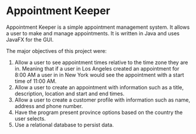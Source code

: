 # Appointment Keeper
Appointment Keeper is a simple appointment management system.  It allows a user to make and manage appointments. It is written in Java and uses JavaFX for the GUI. 

The major objectives of this project were:  
  1. Allow a user to see appointment times relative to the time zone they are in. Meaning that if a user in Los Angeles created an appointment for 8:00 AM a user in
     in New York would see the appointment with a start time of 11:00 AM.  
  2. Allow a user to create an appointment with information such as a title, description, location and start and end times.
  3. Allow a user to create a customer profile with information such as name, address and phone number.
  4. Have the program present province options based on the country the user selects.
  5. Use a relational database to persist data.
